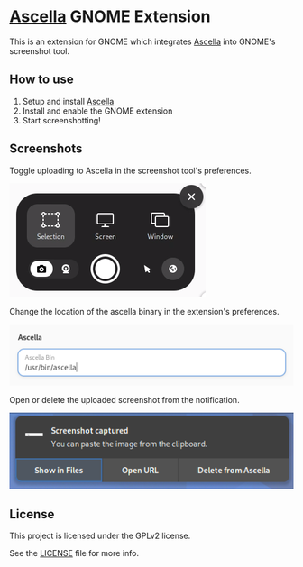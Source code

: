 # [Ascella](https://ascella.host/) GNOME Extension
This is an extension for GNOME which integrates [Ascella](https://ascella.host/) into GNOME's screenshot tool.

## How to use
1. Setup and install [Ascella](https://ascella.host/config_wizard/)
2. Install and enable the GNOME extension
3. Start screenshotting!

## Screenshots
Toggle uploading to Ascella in the screenshot tool's preferences.

![Screenshot 1](.github/screenshot.png) 

Change the location of the ascella binary in the extension's preferences.

![Screenshot 2](.github/screenshot2.png)

Open or delete the uploaded screenshot from the notification.

![Screenshot 3](.github/screenshot3.png)

## License
This project is licensed under the GPLv2 license. 

See the [LICENSE](LICENSE) file for more info.
